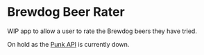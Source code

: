 # Brewdog Beer Rater

WIP app to allow a user to rate the Brewdog beers they have tried.

On hold as the [Punk API](https://punkapi.com/) is currently down.
